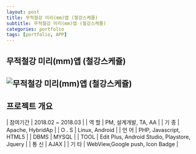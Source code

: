 ```yaml
---
layout: post
title: 무적철강 미리(mm)앱 (철강스케쥴)
subtitle: 무적철강 미리(mm)앱 (철강스케쥴)
categories: portfolio
tags: [portfolio, APP]
---
```

## 무적철강 미리(mm)앱 (철강스케쥴)
![무적철강 미리(mm)앱 (철강스케쥴)]()  
-

## 프로젝트 개요

| 참여기간 | 2018.02 ~ 2018.03 |
| 역 할 | PM, 설계개발, TA, AA |
| 기 종 | Apache, HybridAp |
| O . S | Linux, Android |
| 언 어 | PHP, Javascript, HTML5 |
| DBMS | MYSQL |
| TOOL | Edit Plus, Android Studio, Playstore, Jquery |
| 통 신 | AJAX |
| 기 타 | WebView,Google push, Icon Badge |
